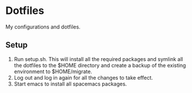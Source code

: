 # Dotfiles
My configurations and dotfiles. 

## Setup
1. Run setup.sh. This will install all the required packages and symlink all the dotfiles to the $HOME directory and create a backup of the existing environment to $HOME/migrate.
2. Log out and log in again for all the changes to take effect.
3. Start emacs to install all spacemacs packages.